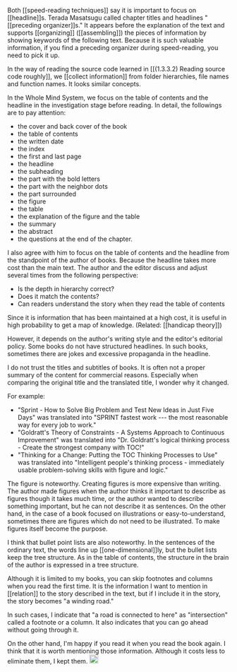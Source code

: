 
Both [[speed-reading techniques]] say it is important to focus on [[headline]]s. Terada Masatsugu called chapter titles and headlines "[[preceding organizer]]s." It appears before the explanation of the text and supports [[organizing]] ([[assembling]]) the pieces of information by showing keywords of the following text. Because it is such valuable information, if you find a preceding organizer during speed-reading, you need to pick it up.

In the way of reading the source code learned in [[(1.3.3.2) Reading source code roughly]], we [[collect information]] from folder hierarchies, file names and function names. It looks similar concepts.

In the Whole Mind System, we focus on the table of contents and the headline in the investigation stage before reading. In detail, the followings are to pay attention:

- the cover and back cover of the book
- the table of contents
- the written date
- the index
- the first and last page
- the headline
- the subheading
- the part with the bold letters
- the part with the neighbor dots
- the part surrounded
- the figure
- the table
- the explanation of the figure and the table
- the summary
- the abstract
- the questions at the end of the chapter.

I also agree with him to focus on the table of contents and the headline from the standpoint of the author of books. Because the headline takes more cost than the main text. The author and the editor discuss and adjust several times from the following perspective:

- Is the depth in hierarchy correct?
- Does it match the contents?
- Can readers understand the story when they read the table of contents

Since it is information that has been maintained at a high cost, it is useful in high probability to get a map of knowledge. (Related: [[handicap theory]])

However, it depends on the author's writing style and the editor's editorial policy. Some books do not have structured headlines. In such books, sometimes there are jokes and excessive propaganda in the headline.

I do not trust the titles and subtitles of books. It is often not a proper summary of the content for commercial reasons. Especially when comparing the original title and the translated title, I wonder why it changed.

For example:

- "Sprint - How to Solve Big Problem and Test New Ideas in Just Five Days" was translated into "SPRINT fastest work --- the most reasonable way for every job to work."
- "Goldratt's Theory of Constraints - A Systems Approach to Continuous Improvement" was translated into "Dr. Goldratt's logical thinking process - Create the strongest company with TOC!"
- "Thinking for a Change: Putting the TOC Thinking Processes to Use" was translated into "Intelligent people's thinking process - immediately usable problem-solving skills with figure and logic."

The figure is noteworthy. Creating figures is more expensive than writing.
The author made figures when the author thinks it important to describe as figures though it takes much time, or the author wanted to describe something important, but he can not describe it as sentences. On the other hand, in the case of a book focused on illustrations or easy-to-understand, sometimes there are figures which do not need to be illustrated. To make figures itself become the purpose.

I think that bullet point lists are also noteworthy. In the sentences of the ordinary text, the words line up [[one-dimensional]]ly, but the bullet lists keep the tree structure. As in the table of contents, the structure in the brain of the author is expressed in a tree structure.

Although it is limited to my books, you can skip footnotes and columns when you read the first time. It is the information I want to mention in [[relation]] to the story described in the text, but if I include it in the story, the story becomes "a winding road."

In such cases, I indicate that "a road is connected to here" as "intersection" called a footnote or a column. It also indicates that you can go ahead without going through it.

On the other hand, I'm happy if you read it when you read the book again. I think that it is worth mentioning those information. Although it costs less to eliminate them, I kept them.
<img src='https://scrapbox.io/api/pages/nishio/en/icon' alt='en.icon' height="19.5"/>